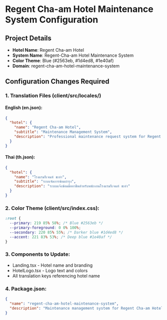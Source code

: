 # Regent Cha-am Hotel Maintenance System Configuration

## Project Details
- **Hotel Name**: Regent Cha-am Hotel
- **System Name**: Regent-Cha-am Hotel Maintenance System
- **Color Theme**: Blue (#2563eb, #1d4ed8, #1e40af)
- **Domain**: regent-cha-am-hotel-maintenance-system

## Configuration Changes Required

### 1. Translation Files (client/src/locales/)

#### English (en.json):
```json
{
  "hotel": {
    "name": "Regent Cha-am Hotel",
    "subtitle": "Maintenance Management System",
    "description": "Professional maintenance request system for Regent Cha-am Hotel staff"
  }
}
```

#### Thai (th.json):
```json
{
  "hotel": {
    "name": "โรงแรมรีเจนท์ ชะอำ",
    "subtitle": "ระบบจัดการซ่อมบำรุง", 
    "description": "ระบบแจ้งซ่อมมืออาชีพสำหรับพนักงานโรงแรมรีเจนท์ ชะอำ"
  }
}
```

### 2. Color Theme (client/src/index.css):
```css
:root {
  --primary: 219 85% 58%; /* Blue #2563eb */
  --primary-foreground: 0 0% 100%;
  --secondary: 220 85% 55%; /* Darker blue #1d4ed8 */
  --accent: 221 83% 53%; /* Deep blue #1e40af */
}
```

### 3. Components to Update:
- Landing.tsx - Hotel name and branding
- HotelLogo.tsx - Logo text and colors
- All translation keys referencing hotel name

### 4. Package.json:
```json
{
  "name": "regent-cha-am-hotel-maintenance-system",
  "description": "Maintenance management system for Regent Cha-am Hotel"
}
```